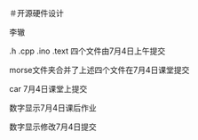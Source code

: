 ＃开源硬件设计

李辙 

.h .cpp .ino .text 四个文件由7月4日上午提交

morse文件夹合并了上述四个文件在7月4日课堂提交

car 7月4日课堂上提交  

数字显示7月4日课后作业

数字显示修改7月4日提交
